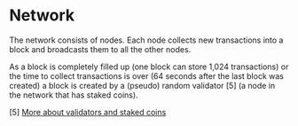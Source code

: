 # Network
The network consists of nodes. 
Each node collects new transactions into a block and broadcasts them to all the other nodes. 

As a block is completely filled up (one block can store 1,024 transactions) or the time to collect transactions is over (64 seconds after the last block was created) a block is created by a (pseudo) random validator [5] (a node in the network that has staked coins).

[5] [More about validators and staked coins](./proof-of-stake.md)
